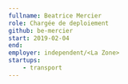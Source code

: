 ```yaml
---
fullname: Beatrice Mercier
role: Chargée de deploiement 
github: be-mercier
start: 2019-02-04 
end:
employer: independent/<La Zone> 
startups:
    - transport
---
```

